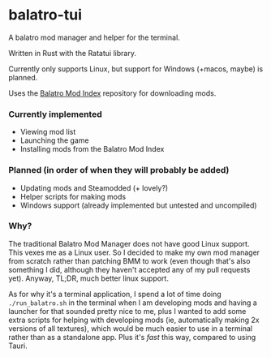 # balatro-tui

A balatro mod manager and helper for the terminal.

Written in Rust with the Ratatui library.

Currently only supports Linux, but support for Windows (+macos, maybe) is planned.

Uses the [Balatro Mod Index](https://github.com/skyline69/balatro-mod-index) repository for downloading mods.

### Currently implemented
- Viewing mod list
- Launching the game
- Installing mods from the Balatro Mod Index

### Planned (in order of when they will probably be added)
- Updating mods and Steamodded (+ lovely?)
- Helper scripts for making mods
- Windows support (already implemented but untested and uncompiled)

### Why?

The traditional Balatro Mod Manager does not have good Linux support. This vexes me as a Linux user.
So I decided to make my own mod manager from scratch rather than patching BMM to work
(even though that's also something I did, although they haven't accepted any of my pull requests yet).
Anyway, TL;DR, much better linux support.

As for why it's a terminal application, I spend a lot of time doing `./run_balatro.sh` in the terminal when I am
developing mods and having a launcher for that sounded pretty nice to me, plus I wanted to add some extra scripts
for helping with developing mods (ie, automatically making 2x versions of all textures), which would be much easier
to use in a terminal rather than as a standalone app. Plus it's *fast* this way, compared to using Tauri.
